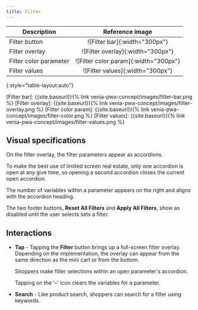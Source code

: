 ```yaml
---
title: Filter
---
```


| Description            | Reference image                       |
| ---------------------- | :-----------------------------------: |
| Filter button          | ![Filter bar]{:width="300px"}         |
| Filter overlay         | ![Filter overlay]{:width="300px"}     |
| Filter color parameter | ![Filter color param]{:width="300px"} |
| Filter values          | ![Filter values]{:width="300px"}      |
{:style="table-layout:auto"}

[Filter bar]: {{site.baseurl}}{% link venia-pwa-concept/images/filter-bar.png %}
[Filter overlay]: {{site.baseurl}}{% link venia-pwa-concept/images/filter-overlay.png %}
[Filter color param]: {{site.baseurl}}{% link venia-pwa-concept/images/filter-color.png %}
[Filter values]: {{site.baseurl}}{% link venia-pwa-concept/images/filter-values.png %}

## Visual specifications

On the filter overlay, the filter parameters appear as accordions.

To make the best use of limited screen real estate, only one accordion is open at any give time, so
opening a second accordion closes the current open accordion.

The number of variables within a parameter appears on the right and aligns with the accordion heading.

The two footer buttons, **Reset All Filters** and **Apply All Filters**, show as disabled until the user selects sets a filter.

## Interactions

* **Tap** - Tapping the **Filter** button brings up a full-screen filter overlay.
    Depending on the implementation, the overlay can appear from the same direction as the mini cart or from the bottom.

    Shoppers make filter selections within an open parameter's accordion.

    Tapping on the '**-**' icon clears the variables for a parameter.

* **Search** - Like product search, shoppers can search for a filter using keywords.
